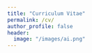 ```yaml
---
title: "Curriculum Vitae"
permalink: /cv/
author_profile: false
header:
  image: "/images/ai.png"
---
```



<script>
alert( 'Hello, world!' );
</script>
